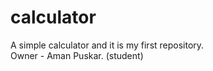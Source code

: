 # calculator
A simple calculator and it is my first repository.
<br>
Owner - Aman Puskar. (student)
